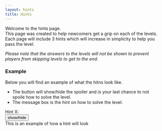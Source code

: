 ```yaml
---
layout: hints
title: Hints
---
```

Welcome to the hints page.<br>
This page was created to help newcomers get a grip on each of the levels. Each page will include 3 hints which will increase in simplicity to help you pass the level.

*Please note that the answers to the levels will not be shown to prevent players from skipping levels to get to the end.*

### Example

Below you will find an example of what the hitns look like.
 - The button will show/hide the spoiler and is your last chance to not spoile how to solve the level.
 - The message box is the hint on how to solve the level. 
 
<div>Hint X:<br>
	<button class="button">show/hide</button>
	<div class="message">
		This is an example of how a hint will look
	</div>
</div>